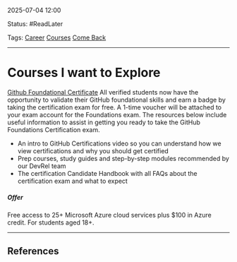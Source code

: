 
2025-07-04 12:00

Status: #ReadLater 

Tags: [Career](../../3%20-%20Tags/Career.md)  [Courses](Courses) [Come Back](../../3%20-%20Tags/Come%20Back.md)

---
# Courses I want to Explore

[Github Foundational Certificate](https://education.github.com/experiences/foundations_certificate)
All verified students now have the opportunity to validate their GitHub foundational skills and earn a badge by taking the certification exam for free. A 1-time voucher will be attached to your exam account for the Foundations exam. The resources below include useful information to assist in getting you ready to take the GitHub Foundations Certification exam.

- An intro to GitHub Certifications video so you can understand how we view certifications and why you should get certified
- Prep courses, study guides and step-by-step modules recommended by our DevRel team
- The certification Candidate Handbook with all FAQs about the certification exam and what to expect
##### Offer

Free access to 25+ Microsoft Azure cloud services plus $100 in Azure credit. For students aged 18+.


---
## References